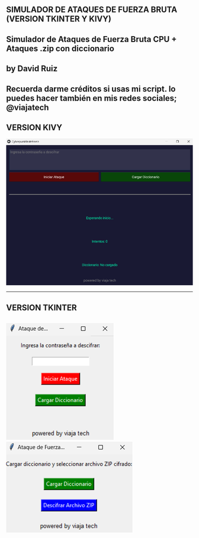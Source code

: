 SIMULADOR DE ATAQUES DE FUERZA BRUTA (VERSION TKINTER Y KIVY)
--------
Simulador de Ataques de Fuerza Bruta CPU + Ataques .zip con diccionario
--------
by David Ruiz
---------
Recuerda darme créditos si usas mi script. lo puedes hacer también en mis redes sociales; @viajatech
-----------
VERSION KIVY
-----------
![](https://github.com/viajatech/SimuladorFuerza/blob/main/Kivy%20Simulador.png)


-----------
VERSION TKINTER
-----------
![](https://github.com/viajatech/SimuladorFuerzaBruta/blob/main/GUI%203.1.png) ![](https://github.com/viajatech/SimuladorFuerza/blob/main/zip%20cifrado.png)
-----------

